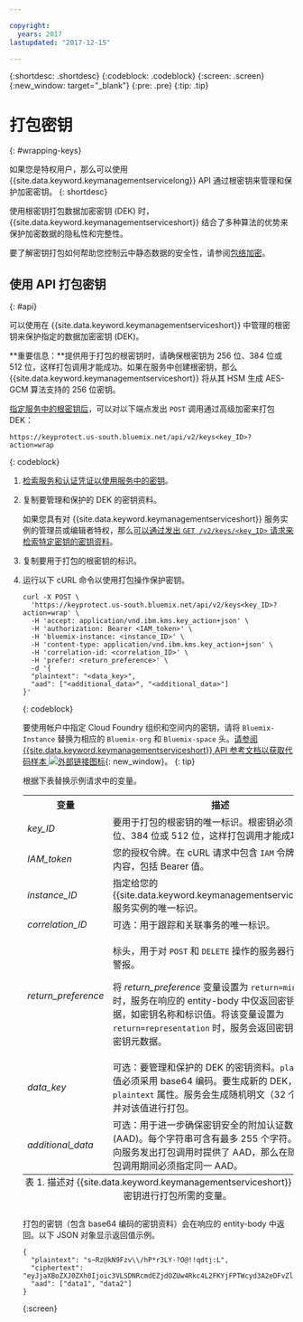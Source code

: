 ```yaml
---

copyright:
  years: 2017
lastupdated: "2017-12-15"

---
```


{:shortdesc: .shortdesc}
{:codeblock: .codeblock}
{:screen: .screen}
{:new_window: target="_blank"}
{:pre: .pre}
{:tip: .tip}

# 打包密钥
{: #wrapping-keys}

如果您是特权用户，那么可以使用 {{site.data.keyword.keymanagementservicelong}} API 通过根密钥来管理和保护加密密钥。
{: shortdesc}

使用根密钥打包数据加密密钥 (DEK) 时，{{site.data.keyword.keymanagementserviceshort}} 结合了多种算法的优势来保护加密数据的隐私性和完整性。  

要了解密钥打包如何帮助您控制云中静态数据的安全性，请参阅[包络加密](/docs/services/keymgmt/keyprotect_envelope.html)。

## 使用 API 打包密钥
{: #api}

可以使用在 {{site.data.keyword.keymanagementserviceshort}} 中管理的根密钥来保护指定的数据加密密钥 (DEK)。

**重要信息：**提供用于打包的根密钥时，请确保根密钥为 256 位、384 位或 512 位，这样打包调用才能成功。如果在服务中创建根密钥，那么 {{site.data.keyword.keymanagementserviceshort}} 将从其 HSM 生成 AES-GCM 算法支持的 256 位密钥。

[指定服务中的根密钥后](/docs/services/keymgmt/keyprotect_create_keys.html)，可以对以下端点发出 `POST` 调用通过高级加密来打包 DEK：

```
https://keyprotect.us-south.bluemix.net/api/v2/keys<key_ID>?action=wrap
```
{: codeblock}

1. [检索服务和认证凭证以使用服务中的密钥](/docs/services/keymgmt/keyprotect_authentication.html)。

2. 复制要管理和保护的 DEK 的密钥资料。

    如果您具有对 {{site.data.keyword.keymanagementserviceshort}} 服务实例的管理员或编辑者特权，那么[可以通过发出 `GET /v2/keys/<key_ID>` 请求来检索特定密钥的密钥资料](/docs/services/keymgmt/keyprotect_view_keys.md#retrieve_key_api)。

3. 复制要用于打包的根密钥的标识。

4. 运行以下 cURL 命令以使用打包操作保护密钥。

    ```cURL
    curl -X POST \
      'https://keyprotect.us-south.bluemix.net/api/v2/keys<key_ID>?action=wrap' \
      -H 'accept: application/vnd.ibm.kms.key_action+json' \
      -H 'authorization: Bearer <IAM_token>' \
      -H 'bluemix-instance: <instance_ID>' \
      -H 'content-type: application/vnd.ibm.kms.key_action+json' \
      -H 'correlation-id: <correlation_ID>' \
      -H 'prefer: <return_preference>' \
      -d '{
      "plaintext": "<data_key>",
      "aad": ["<additional_data>", "<additional_data>"]
    }'
    ```
    {: codeblock}

    要使用帐户中指定 Cloud Foundry 组织和空间内的密钥，请将 `Bluemix-Instance` 替换为相应的 `Bluemix-org` 和 `Bluemix-space` 头。[请参阅 {{site.data.keyword.keymanagementserviceshort}} API 参考文档以获取代码样本 ![外部链接图标](../../icons/launch-glyph.svg "外部链接图标")](https://console.ng.bluemix.net/apidocs/639){: new_window}。
    {: tip}

    根据下表替换示例请求中的变量。

    <table>
      <tr>
        <th>变量</th>
        <th>描述</th>
      </tr>
      <tr>
        <td><em>key_ID</em></td>
        <td>要用于打包的根密钥的唯一标识。根密钥必须为 256 位、384 位或 512 位，这样打包调用才能成功。</td>
      </tr>
      <tr>
        <td><em>IAM_token</em></td>
        <td>您的授权令牌。在 cURL 请求中包含 <code>IAM</code> 令牌的完整内容，包括 Bearer 值。</td>
      </tr>
       <tr>
        <td><em>instance_ID</em></td>
        <td>指定给您的 {{site.data.keyword.keymanagementserviceshort}} 服务实例的唯一标识。</td>
      </tr>
      <tr>
        <td><em>correlation_ID</em></td>
        <td>可选：用于跟踪和关联事务的唯一标识。</td>
      </tr>
      <tr>
        <td><em>return_preference</em></td>
        <td><p>标头，用于对 <code>POST</code> 和 <code>DELETE</code> 操作的服务器行为发出警报。</p><p>将 <em>return_preference</em> 变量设置为 <code>return=minimal</code> 时，服务在响应的 entity-body 中仅返回密钥元数据，如密钥名称和标识值。将该变量设置为 <code>return=representation</code> 时，服务会返回密钥资料和密钥元数据。</p></td>
      </tr>
      <tr>
        <td><em>data_key</em></td>
        <td>可选：要管理和保护的 DEK 的密钥资料。<code>plaintext</code> 值必须采用 base64 编码。要生成新的 DEK，请省略 <code>plaintext</code> 属性。服务会生成随机明文（32 个字节）并对该值进行打包。</td>
      </tr>
      <tr>
        <td><em>additional_data</em></td>
        <td>可选：用于进一步确保密钥安全的附加认证数据 (AAD)。每个字符串可含有最多 255 个字符。如果在向服务发出打包调用时提供了 AAD，那么在随后的解包调用期间必须指定同一 AAD。</td>
      </tr>
      <caption style="caption-side:bottom;">表 1. 描述对 {{site.data.keyword.keymanagementserviceshort}} 中的指定密钥进行打包所需的变量。</caption>
    </table>

    打包的密钥（包含 base64 编码的密钥资料）会在响应的 entity-body 中返回。以下 JSON 对象显示返回值示例。

    ```
    {
      "plaintext": "s~Rz@kN9Fzv\\/hP*r3LY-?O@!!qdtj:L",
      "ciphertext": "eyJjaXBoZXJ0ZXh0Ijoic3VLSDNRcmdEZjdOZUw4Rkc4L2FKYjFPTWcyd3A2eDFvZlA4MEc0Z1B2RmNrV2g3cUlidHphYXU0eHpKWWoxZyIsImhhc2giOiJiMmUyODdkZDBhZTAwZGZlY2Q3OGJmMDUxYmNmZGEyNWJkNGUzMjBkYjBhN2FjNzVhMWYzZmNkMDZlMjAzZWYxNWM5MTY4N2JhODg2ZWRjZGE2YWVlMzFjYzk2MjNkNjA5YTRkZWNkN2E5Y2U3ZDc5ZTRhZGY1MWUyNWFhYWM5MjhhNzg3NmZjYjM2NDFjNTQzMTZjMjMwOGY2MThlZGM2OTE3MjAyYjA5YTdjMjA2YzkxNTBhOTk1NmUxYzcxMTZhYjZmNmQyYTQ4MzZiZTM0NTk0Y2IwNzJmY2RmYTk2ZSJ9"
      "aad": ["data1", "data2"]
    }
    ```
    {:screen}
